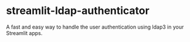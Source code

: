 # streamlit-ldap-authenticator
A fast and easy way to handle the user authentication using ldap3 in your Streamlit apps.
